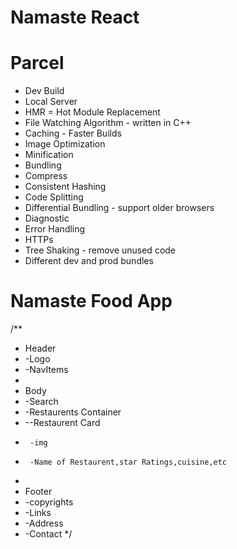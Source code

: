 # Namaste React 


# Parcel
- Dev Build
- Local Server
- HMR = Hot Module Replacement
- File Watching Algorithm - written in C++
- Caching - Faster Builds
- Image Optimization
- Minification
- Bundling
- Compress
- Consistent Hashing
- Code Splitting
- Differential Bundling - support older browsers
- Diagnostic
- Error Handling
- HTTPs
- Tree Shaking - remove unused code
- Different dev and prod bundles

# Namaste Food App
/**
 * Header
 * -Logo
 * -NavItems
 * 
 * Body
 *  -Search
 *  -Restaurents Container
 *   --Restaurent Card
 *      -img
 *      -Name of Restaurent,star Ratings,cuisine,etc
 *
 * Footer
 * -copyrights
 * -Links
 * -Address
 * -Contact
 */
